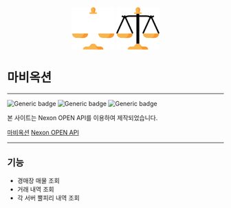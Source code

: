 <p align="center">
    <img src="public/logo_dark.png" alt="마비옥션" width="100px">
    <img src="public/logo_light.png" alt="마비옥션" width="100px">
</p>

# 마비옥션

---

![Generic badge](https://img.shields.io/badge/version-0.2.4-red.svg) ![Generic badge](https://img.shields.io/badge/yarn-1.22.19-green.svg) ![Generic badge](https://img.shields.io/badge/nextjs-15.1.7-blue.svg)

본 사이트는 Nexon OPEN API를 이용하여 제작되었습니다.

[마비옥션](https://mabiauction.vercel.app/)
[Nexon OPEN API](https://openapi.nexon.com/ko//)

---

## 기능

- 경매장 매물 조회
- 거래 내역 조회
- 각 서버 뿔피리 내역 조회
